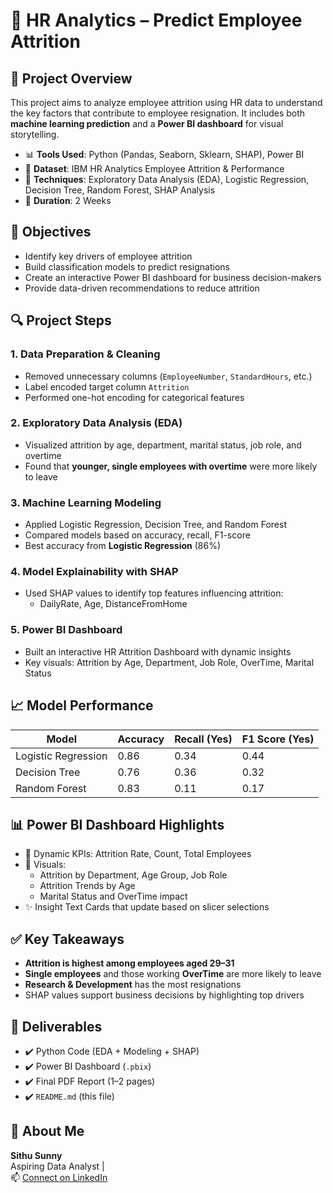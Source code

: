 
# 💼 HR Analytics – Predict Employee Attrition

## 📌 Project Overview

This project aims to analyze employee attrition using HR data to understand the key factors that contribute to employee resignation. It includes both **machine learning prediction** and a **Power BI dashboard** for visual storytelling.

- 📊 **Tools Used**: Python (Pandas, Seaborn, Sklearn, SHAP), Power BI  
- 📁 **Dataset**: IBM HR Analytics Employee Attrition & Performance  
- 🧠 **Techniques**: Exploratory Data Analysis (EDA), Logistic Regression, Decision Tree, Random Forest, SHAP Analysis  
- 📅 **Duration**: 2 Weeks  

## 🎯 Objectives

- Identify key drivers of employee attrition
- Build classification models to predict resignations
- Create an interactive Power BI dashboard for business decision-makers
- Provide data-driven recommendations to reduce attrition

## 🔍 Project Steps

### 1. Data Preparation & Cleaning
- Removed unnecessary columns (`EmployeeNumber`, `StandardHours`, etc.)
- Label encoded target column `Attrition`
- Performed one-hot encoding for categorical features

### 2. Exploratory Data Analysis (EDA)
- Visualized attrition by age, department, marital status, job role, and overtime
- Found that **younger, single employees with overtime** were more likely to leave

### 3. Machine Learning Modeling
- Applied Logistic Regression, Decision Tree, and Random Forest
- Compared models based on accuracy, recall, F1-score
- Best accuracy from **Logistic Regression** (86%)

### 4. Model Explainability with SHAP
- Used SHAP values to identify top features influencing attrition:
  - DailyRate, Age, DistanceFromHome

### 5. Power BI Dashboard
- Built an interactive HR Attrition Dashboard with dynamic insights
- Key visuals: Attrition by Age, Department, Job Role, OverTime, Marital Status

## 📈 Model Performance

| Model               | Accuracy | Recall (Yes) | F1 Score (Yes) |
|--------------------|----------|--------------|----------------|
| Logistic Regression| 0.86     | 0.34         | 0.44           |
| Decision Tree      | 0.76     | 0.36         | 0.32           |
| Random Forest      | 0.83     | 0.11         | 0.17           |

## 📊 Power BI Dashboard Highlights

- 📌 Dynamic KPIs: Attrition Rate, Count, Total Employees
- 🧩 Visuals:
  - Attrition by Department, Age Group, Job Role
  - Attrition Trends by Age
  - Marital Status and OverTime impact
- ✨ Insight Text Cards that update based on slicer selections

## ✅ Key Takeaways

- **Attrition is highest among employees aged 29–31**
- **Single employees** and those working **OverTime** are more likely to leave
- **Research & Development** has the most resignations
- SHAP values support business decisions by highlighting top drivers

## 📁 Deliverables

- ✔️ Python Code (EDA + Modeling + SHAP)
- ✔️ Power BI Dashboard (`.pbix`)
- ✔️ Final PDF Report (1–2 pages)
- ✔️ `README.md` (this file)


## 🤝 About Me

**Sithu Sunny**  
Aspiring Data Analyst |  
📫 [Connect on LinkedIn](www.linkedin.com/in/sithu-sunny)
